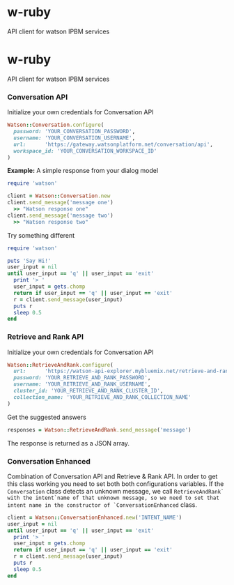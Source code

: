 # w-ruby
API client for watson IPBM services

# w-ruby
API client for watson IPBM services

### Conversation API
Initialize your own credentials for Conversation API
```ruby
Watson::Conversation.configure(
  password: 'YOUR_CONVERSATION_PASSWORD',
  username: 'YOUR_CONVERSATION_USERNAME',
  url:      'https://gateway.watsonplatform.net/conversation/api',
  workspace_id: 'YOUR_CONVERSATION_WORKSPACE_ID'
)
```

**Example:**
A simple response from your dialog model
```ruby
require 'watson'

client = Watson::Conversation.new
client.send_message('message one')
  >> "Watson response one"
client.send_message('message two')
  >> "Watson response two"
```

Try something different
```ruby
require 'watson'

puts 'Say Hi!'
user_input = nil
until user_input == 'q' || user_input == 'exit'
  print '> '
  user_input = gets.chomp
  return if user_input == 'q' || user_input == 'exit'
  r = client.send_message(user_input)
  puts r
  sleep 0.5
end
```

### Retrieve and Rank API
Initialize your own credentials for Conversation API
```ruby
Watson::RetrieveAndRank.configure(
  url:      'https://watson-api-explorer.mybluemix.net/retrieve-and-rank/api',
  password: 'YOUR_RETRIEVE_AND_RANK_PASSWORD',
  username: 'YOUR_RETRIEVE_AND_RANK_USERNAME',
  cluster_id: 'YOUR_RETRIEVE_AND_RANK_CLUSTER_ID',
  collection_name: 'YOUR_RETRIEVE_AND_RANK_COLLECTION_NAME'
)
```
Get the suggested answers
```ruby
responses = Watson::RetrieveAndRank.send_message('message')
```

The response is returned as a JSON array.

### Conversation Enhanced
Combination of Conversation API and Retrieve & Rank API. In order to get this class working you need to set both both configurations variables.
If the `Conversation` class detects an unknown message, we call ``RetrieveAndRank` with the intent`name of that unknown message, so we need to set that intent name in the constructor of `ConversationEnhanced`` class.

```ruby
client = Watson::ConversationEnhanced.new('INTENT_NAME')
user_input = nil
until user_input == 'q' || user_input == 'exit'
  print '> '
  user_input = gets.chomp
  return if user_input == 'q' || user_input == 'exit'
  r = client.send_message(user_input)
  puts r
  sleep 0.5
end

```
